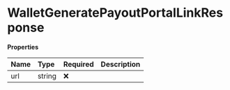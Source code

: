 # WalletGeneratePayoutPortalLinkResponse

**Properties**

| Name | Type   | Required | Description |
| :--- | :----- | :------- | :---------- |
| url  | string | ❌       |             |

<!-- This file was generated by liblab | https://liblab.com/ -->

